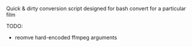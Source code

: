 Quick & dirty conversion script designed for bash convert for a particular film

TODO:
- reomve hard-encoded ffmpeg arguments
